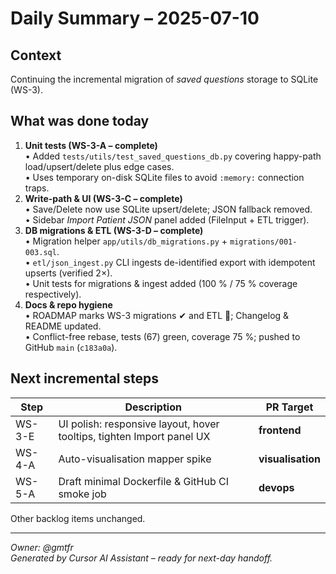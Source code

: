 # Daily Summary – 2025-07-10

## Context
Continuing the incremental migration of *saved questions* storage to SQLite (WS-3).

## What was done today
1. **Unit tests (WS-3-A – complete)**  
   • Added `tests/utils/test_saved_questions_db.py` covering happy-path load/upsert/delete plus edge cases.  
   • Uses temporary on-disk SQLite files to avoid `:memory:` connection traps.
2. **Write-path & UI (WS-3-C – complete)**  
   • Save/Delete now use SQLite upsert/delete; JSON fallback removed.  
   • Sidebar *Import Patient JSON* panel added (FileInput + ETL trigger).
3. **DB migrations & ETL (WS-3-D – complete)**  
   • Migration helper `app/utils/db_migrations.py` + `migrations/001-003.sql`.  
   • `etl/json_ingest.py` CLI ingests de-identified export with idempotent upserts (verified 2×).  
   • Unit tests for migrations & ingest added (100 % / 75 % coverage respectively).
4. **Docs & repo hygiene**  
   • ROADMAP marks WS-3 migrations ✔ and ETL 🔄; Changelog & README updated.  
   • Conflict-free rebase, tests (67) green, coverage 75 %; pushed to GitHub `main` (`c183a0a`).

## Next incremental steps
| Step | Description | PR Target |
|------|-------------|-----------|
| WS-3-E | UI polish: responsive layout, hover tooltips, tighten Import panel UX | **frontend** |
| WS-4-A | Auto-visualisation mapper spike | **visualisation** |
| WS-5-A | Draft minimal Dockerfile & GitHub CI smoke job | **devops** |

Other backlog items unchanged.

---
*Owner: @gmtfr*  
*Generated by Cursor AI Assistant – ready for next-day handoff.* 